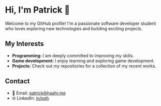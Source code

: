 # Hi, I'm Patrick 👋

Welcome to my GitHub profile! I'm a passionate software developer student who loves exploring new technologies and building exciting projects.

## My Interests
- **Programming:** I am deeply committed to improving my skills.
- **Game development:** I enjoy learning and exploring game development.
- **Projects:** Check out my repositories for a collection of my recent works.

## Contact
- 📧 Email: patrick@haahr.me
- 🌐 LinkedIn: [in/pqh](https://www.linkedin.com/in/pqh/)
